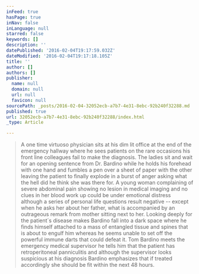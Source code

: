 ```yaml
---
inFeed: true
hasPage: true
inNav: false
inLanguage: null
starred: false
keywords: []
description: ''
datePublished: '2016-02-04T19:17:59.032Z'
dateModified: '2016-02-04T19:17:18.105Z'
title: ''
author: []
authors: []
publisher:
  name: null
  domain: null
  url: null
  favicon: null
sourcePath: _posts/2016-02-04-32052ecb-a7b7-4e31-8ebc-92b240f32288.md
published: true
url: 32052ecb-a7b7-4e31-8ebc-92b240f32288/index.html
_type: Article

---
```

> A one time virtuoso physician sits at his dim lit office at the end of the emergency hallway where he sees patients on the rare occasions his front line colleagues fail to make the diagnosis. The ladies sit and wait for an opening sentence from Dr. Bardino while he holds his forehead with one hand and fumbles a pen over a sheet of paper with the other leaving the patient to finally explode in a burst of anger asking what the hell did he think she was there for. A young woman complaining of severe abdominal pain showing no lesion in medical imaging and no clues in her blood work up could be under emotional distress although a series of personal life questions result negative -- except when he asks her about her father, what is accompanied by an outrageous remark from mother sitting next to her. Looking deeply for the patient´s disease makes Bardino fall into a dark space where he finds himself attached to a mass of entangled tissue and spines that is about to engulf him whereas he seems unable to set off the powerful immune darts that could defeat it. Tom Bardino meets the emergency medical supervisor he tells him that the patient has retroperitoneal panniculitis and although the supervisor looks suspicious at his diagnosis Bardino emphasizes that if treated accordingly she should be fit within the next 48 hours.